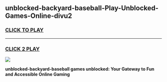 
## unblocked-backyard-baseball-Play-Unblocked-Games-Online-divu2
<h3>
<a href="https://premium76.site?title=unblocked-backyard-baseball&ref=25A">CLICK TO PLAY</a></h3>
<hr>

<h3>
<a href="https://premium76.site?title=unblocked-backyard-baseball&ref=25A">CLICK 2 PLAY</a>
  
</h3>

<a href="https://premium76.site?title=unblocked-backyard-baseball&ref=25A"><img src="https://clearcache.store/games.png"></a>


**unblocked-backyard-baseball games unblocked: Your Gateway to Fun and Accessible Online Gaming**
